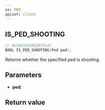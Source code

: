 ```yaml
---
ns: PED
apiset: client
---
```

## IS_PED_SHOOTING

```c
// 0x34616828CD07F1A1
BOOL IS_PED_SHOOTING(Ped ped);
```

Returns whether the specified ped is shooting.

## Parameters
* **ped**:

## Return value